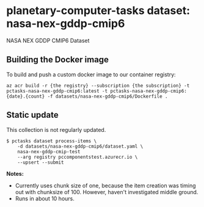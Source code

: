 # planetary-computer-tasks dataset: nasa-nex-gddp-cmip6

NASA NEX GDDP CMIP6 Dataset

## Building the Docker image

To build and push a custom docker image to our container registry:

```shell
az acr build -r {the registry} --subscription {the subscription} -t pctasks-nasa-nex-gddp-cmip6:latest -t pctasks-nasa-nex-gddp-cmip6:{date}.{count} -f datasets/nasa-nex-gddp-cmip6/Dockerfile .
```

## Static update

This collection is not regularly updated.

```console
$ pctasks dataset process-items \
    -d datasets/nasa-nex-gddp-cmip6/dataset.yaml \
    nasa-nex-gddp-cmip-test
    --arg registry pccomponentstest.azurecr.io \
    --upsert --submit
```

**Notes:**

- Currently uses chunk size of one, because the item creation was timing out with chunksize of 100. However, haven't investigated middle ground.
- Runs in about 10 hours.